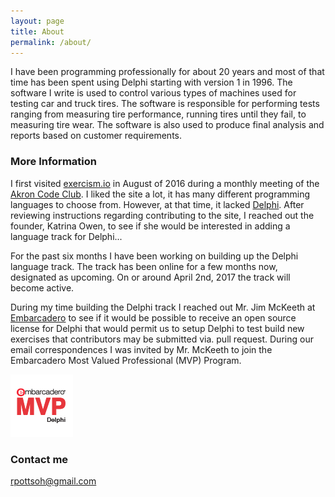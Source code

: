 ```yaml
---
layout: page
title: About
permalink: /about/
---
```


I have been programming professionally for about 20 years and most of that time has been spent using Delphi starting with version 1 in 1996.  The software I write is used to control various types of machines used for testing car and truck tires.  The software is responsible for performing tests ranging from measuring tire performance, running tires until they fail, to measuring tire wear.  The software is also used to produce final analysis and reports based on customer requirements. 

### More Information

I first visited [exercism.io](http://exercism.io) in August of 2016 during a monthly meeting of the [Akron Code Club](https://www.meetup.com/AkronCodeClub/).  I liked the site a lot, it has many different programming languages to choose from.  However, at that time, it lacked [Delphi](https://www.embarcadero.com/products/delphi).  After reviewing instructions regarding contributing to the site, I reached out the founder, Katrina Owen, to see if she would be interested in adding a language track for Delphi...

For the past six months I have been working on building up the Delphi language track.  The track has been online for a few months now, designated as upcoming.  On or around April 2nd, 2017 the track will become active.

During my time building the Delphi track I reached out Mr. Jim McKeeth at [Embarcadero](http://www.embarcadero.com) to see if it would be possible to receive an open source license for Delphi that would permit us to setup Delphi to test build new exercises that contributors may be submitted via. pull request.  During our email correspondences I was invited by Mr. McKeeth to join the Embarcadero Most Valued Professional (MVP) Program. 

![Delphi Most Valuable Professional](/assets/img/MVP_NewLogo_100x100_Transparent-03.png "Embarcadero Mpst Valuable Professional Delphi Logo")


### Contact me

[rpottsoh@gmail.com](mailto:rpottsoh@gmail.com)
